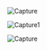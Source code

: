 
![Capture](https://github.com/user-attachments/assets/86732d4a-dad1-4d49-b03b-a37ddde26ab7)

![Capture1](https://github.com/user-attachments/assets/44dee146-2cf6-4948-9bec-9e8f9af3d135)

![Capture](https://github.com/user-attachments/assets/86732d4a-dad1-4d49-b03b-a37ddde26ab7)
